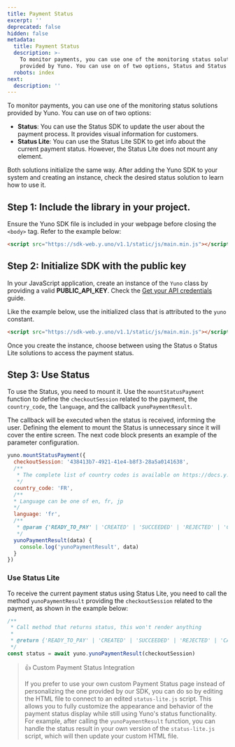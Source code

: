 ```yaml
---
title: Payment Status
excerpt: ''
deprecated: false
hidden: false
metadata:
  title: Payment Status
  description: >-
    To monitor payments, you can use one of the monitoring status solutions
    provided by Yuno. You can use on of two options, Status and Status Lite.
  robots: index
next:
  description: ''
---
```

To monitor payments, you can use one of the monitoring status solutions provided by Yuno. You can use on of two options:

* **Status**: You can use the Status SDK to update the user about the payment process. It provides visual information for customers.
* **Status Lite**: You can use the Status Lite SDK to get info about the current payment status. However, the Status Lite does not mount any element.

Both solutions initialize the same way. After adding the Yuno SDK to your system and creating an instance, check the desired status solution to learn how to use it.

## Step 1: Include the library in your project.

Ensure the Yuno SDK file is included in your webpage before closing the `<body>` tag. Refer to the example below:

```html
<script src="https://sdk-web.y.uno/v1.1/static/js/main.min.js"></script>
```

## Step 2: Initialize SDK with the public key

In your JavaScript application, create an instance of the `Yuno` class by providing a valid **PUBLIC\_API\_KEY**. Check the [Get your API credentials](ref:get-your-api-credentials) guide.

Like the example below, use the initialized class that is attributed to the `yuno` constant.

```html
<script src="https://sdk-web.y.uno/v1.1/static/js/main.min.js"></script>
```

Once you create the instance, choose between using the Status o Status Lite solutions to access the payment status.

## Step 3: Use Status

To use the Status, you need to mount it. Use the `mountStatusPayment` function to define the `checkoutSession` related to the payment, the `country_code`, the `language`, and the callback `yunoPaymentResult`.

The callback will be executed when the status is received, informing the user. Defining the element to mount the Status is unnecessary since it will cover the entire screen. The next code block presents an example of the parameter configuration.

```javascript
yuno.mountStatusPayment({
  checkoutSession: '438413b7-4921-41e4-b8f3-28a5a0141638',
  /**
   * The complete list of country codes is available on https://docs.y.uno/docs/country-coverage-yuno-sdk
   */
  country_code: 'FR',
  /**
  * Language can be one of en, fr, jp
  */
  language: 'fr',
  /**
   * @param {'READY_TO_PAY' | 'CREATED' | 'SUCCEEDED' | 'REJECTED' | 'CANCELLED' | 'ERROR' | 'DECLINED' | 'PENDING' | 'EXPIRED' | 'VERIFIED' | 'REFUNDED'} data
   */
  yunoPaymentResult(data) {
    console.log('yunoPaymentResult', data)
  }
})
```

### Use Status Lite

To receive the current payment status using Status Lite, you need to call the method `yunoPaymentResult` providing the `checkoutSession` related to the payment, as shown in the example below:

```javascript
/**
 * Call method that returns status, this won't render anything
 * 
 * @return {'READY_TO_PAY' | 'CREATED' | 'SUCCEEDED' | 'REJECTED' | 'CANCELLED' | 'ERROR' | 'DECLINED' | 'PENDING' | 'EXPIRED' | 'VERIFIED' | 'REFUNDED'}
 */
const status = await yuno.yunoPaymentResult(checkoutSession)
```

> 👍 Custom Payment Status Integration
>
> If you prefer to use your own custom Payment Status page instead of personalizing the one provided by our SDK, you can do so by editing the HTML file to connect to an edited `status-lite.js` script. This allows you to fully customize the appearance and behavior of the payment status display while still using Yuno's status functionality. For example, after calling the `yunoPaymentResult` function, you can handle the status result in your own version of the `status-lite.js` script, which will then update your custom HTML file.